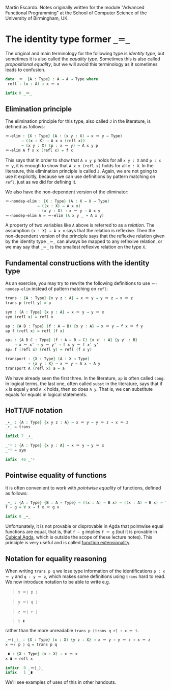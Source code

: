 
Martin Escardo.
Notes originally written for the module "Advanced Functional Programming"
at the School of Computer Science of the University of Birmingham, UK.


<!--
```agda
{-# OPTIONS --without-K --safe #-}

module identity-type where

open import general-notation
```
-->
# The identity type former `_＝_`

The original and main terminology for the following type is *identity type*, but sometimes it is also called the *equality type*. Sometimes this is also called *propositional equality*, but we will avoid this terminology as it sometimes leads to confusion.
```agda
data _＝_ {A : Type} : A → A → Type where
 refl : (x : A) → x ＝ x

infix 0 _＝_
```

## Elimination principle

The elimination principle for this type, also called `J` in the literature, is defined as follows:
```agda
＝-elim : {X : Type} (A : (x y : X) → x ＝ y → Type)
       → ((x : X) → A x x (refl x))
       → (x y : X) (p : x ＝ y) → A x y p
＝-elim A f x x (refl x) = f x
```
This says that in order to show that `A x y p` holds for all `x y : X` and `p : x ＝ y`, it is enough to show that `A x x (refl x)` holds for all `x : X`.
In the literature, this elimination principle is called `J`. Again, we are not going to use it explicitly, because we can use definitions by pattern matching on `refl`, just as we did for defining it.

We also have the non-dependent version of the eliminator:
```agda
＝-nondep-elim : {X : Type} (A : X → X → Type)
              → ((x : X) → A x x)
              → (x y : X) → x ＝ y → A x y
＝-nondep-elim A = ＝-elim (λ x y _ → A x y)
```
A property of two variables like `A` above is referred to as a *relation*. The assumption `(x : X) → A x x` says that the relation is reflexive. Then the non-dependent version of the principle says that the reflexive relation given by the identity type `_＝_` can always be mapped to any reflexive relation, or we may say that `_＝_` is the smallest reflexive relation on the type `X`.

## Fundamental constructions with the identity type

As an exercise, you may try to rewrite the following definitions to use `＝-nondep-elim` instead of pattern matching on `refl`:
```agda
trans : {A : Type} {x y z : A} → x ＝ y → y ＝ z → x ＝ z
trans p (refl y) = p

sym : {A : Type} {x y : A} → x ＝ y → y ＝ x
sym (refl x) = refl x

ap : {A B : Type} (f : A → B) {x y : A} → x ＝ y → f x ＝ f y
ap f (refl x) = refl (f x)

ap₂ : {A B C : Type} (f : A → B → C) {x x' : A} {y y' : B}
    → x ＝ x' → y ＝ y' → f x y ＝ f x' y'
ap₂ f (refl x) (refl y) = refl (f x y)

transport : {X : Type} (A : X → Type)
          → {x y : X} → x ＝ y → A x → A y
transport A (refl x) a = a
```
We have already seen the first three. In the literature, `ap` is often called `cong`. In logical terms, the last one, often called `subst` in the literature, says that if `x` is equal `y` and `A x` holds, then so does `A y`. That is, we can substitute equals for equals in logical statements.

## HoTT/UF notation

```agda
_∙_ : {A : Type} {x y z : A} → x ＝ y → y ＝ z → x ＝ z
_∙_ = trans

infixl 7 _∙_

_⁻¹ : {A : Type} {x y : A} → x ＝ y → y ＝ x
_⁻¹ = sym

infix  40 _⁻¹

```


## Pointwise equality of functions

It is often convenient to work with *pointwise equality* of functions, defined as follows:
```agda
_∼_ : {A : Type} {B : A → Type} → ((x : A) → B x) → ((x : A) → B x) → Type
f ∼ g = ∀ x → f x ＝ g x

infix 0 _∼_
```

Unfortunately, it is not provable or disprovable in Agda that pointwise equal functions are equal, that is, that `f ∼ g` implies `f ＝ g` (but it is provable in [Cubical Agda](https://agda.readthedocs.io/en/latest/language/cubical.html), which is outside the scope of these lecture notes). This principle is very useful and is called [function extensionality](function-extensionality.lagda.md).

## Notation for equality reasoning

When writing `trans p q` we lose type information of the
identifications `p : x ＝ y` and `q : y ＝ z`, which makes some definitions using `trans` hard to read. We now
introduce notation to be able to write e.g.

   > `x ＝⟨ p ⟩`

   > `y ＝⟨ q ⟩`

   > `z ＝⟨ r ⟩`

   > `t ∎`

rather than the more unreadable `trans p (trans q r) : x ＝ t`.

```agda
_＝⟨_⟩_ : {X : Type} (x : X) {y z : X} → x ＝ y → y ＝ z → x ＝ z
x ＝⟨ p ⟩ q = trans p q

_∎ : {X : Type} (x : X) → x ＝ x
x ∎ = refl x

infixr  0 _＝⟨_⟩_
infix   1 _∎
```
We'll see examples of uses of this in other handouts.
